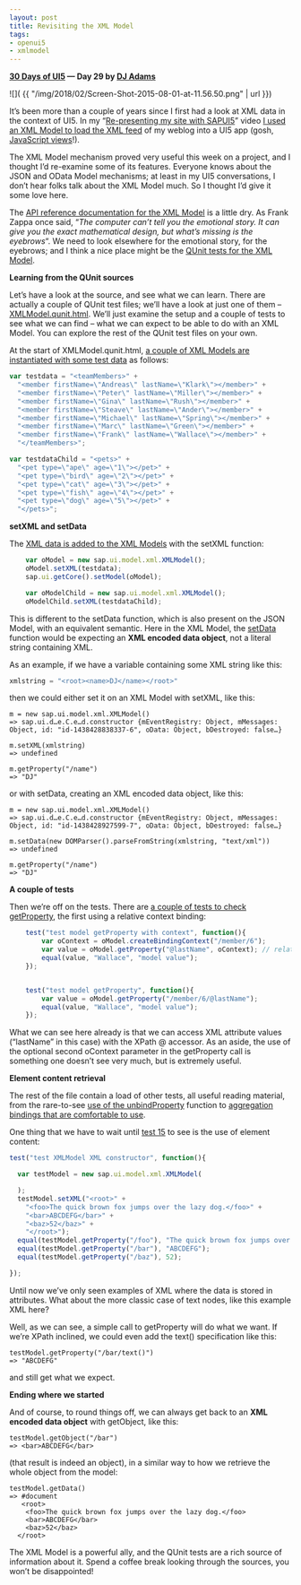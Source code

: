 ```yaml
---
layout: post
title: Revisiting the XML Model
tags:
- openui5
- xmlmodel
---
```


**[30 Days of UI5](/2015/07/04/30-days-of-ui5/) &mdash; Day 29 by [DJ Adams](//qmacro.org/about/)**

![]( {{ "/img/2018/02/Screen-Shot-2015-08-01-at-11.56.50.png" | url }})

It’s been more than a couple of years since I first had a look at XML data in the context of UI5. In my “[Re-presenting my site with SAPUI5](https://www.youtube.com/watch?v=wZUXz5f1CHI)” video [I used an XML Model to load the XML feed](https://github.com/qmacro/sapui5bin/blob/master/blogui/resources/blogarchive.controller.js#L9-L10) of my weblog into a UI5 app (gosh, [JavaScript views](https://github.com/qmacro/sapui5bin/tree/master/blogui/resources)!).

The XML Model mechanism proved very useful this week on a project, and I thought I’d re-examine some of its features. Everyone knows about the JSON and OData Model mechanisms; at least in my UI5 conversations, I don’t hear folks talk about the XML Model much. So I thought I’d give it some love here.

The [API reference documentation for the XML Model](https://openui5.hana.ondemand.com/#docs/api/symbols/sap.ui.model.xml.XMLModel.html) is a little dry. As Frank Zappa once said, “*The computer can’t tell you the emotional story. It can give you the exact mathematical design, but what’s missing is the eyebrows*“. We need to look elsewhere for the emotional story, for the eyebrows; and I think a nice place might be the [QUnit tests for the XML Model](https://openui5.hana.ondemand.com/test-resources/sap/ui/core/qunit/XMLModel.qunit.html).

**Learning from the QUnit sources**

Let’s have a look at the source, and see what we can learn. There are actually a couple of QUnit test files; we’ll have a look at just one of them – [XMLModel.qunit.html](https://github.com/SAP/openui5/blob/48324c5fd9ed365620bc49b32c4046aa76269bc7/src/sap.ui.core/test/sap/ui/core/qunit/XMLModel.qunit.html). We’ll just examine the setup and a couple of tests to see what we can find – what we can expect to be able to do with an XML Model. You can explore the rest of the QUnit test files on your own.

At the start of XMLModel.qunit.html, [a couple of XML Models are instantiated with some test data](https://github.com/SAP/openui5/blob/48324c5fd9ed365620bc49b32c4046aa76269bc7/src/sap.ui.core/test/sap/ui/core/qunit/XMLModel.qunit.html#L31-L46) as follows:

```javascript
var testdata = "<teamMembers>" +
  "<member firstName=\"Andreas\" lastName=\"Klark\"></member>" +
  "<member firstName=\"Peter\" lastName=\"Miller\"></member>" +
  "<member firstName=\"Gina\" lastName=\"Rush\"></member>" +
  "<member firstName=\"Steave\" lastName=\"Ander\"></member>" +
  "<member firstName=\"Michael\" lastName=\"Spring\"></member>" +
  "<member firstName=\"Marc\" lastName=\"Green\"></member>" +
  "<member firstName=\"Frank\" lastName=\"Wallace\"></member>" +
  "</teamMembers>";

var testdataChild = "<pets>" +
  "<pet type=\"ape\" age=\"1\"></pet>" +
  "<pet type=\"bird\" age=\"2\"></pet>" +
  "<pet type=\"cat\" age=\"3\"></pet>" +
  "<pet type=\"fish\" age=\"4\"></pet>" +
  "<pet type=\"dog\" age=\"5\"></pet>" +
  "</pets>";
```

**setXML and setData**

The [XML data is added to the XML Models](https://github.com/SAP/openui5/blob/48324c5fd9ed365620bc49b32c4046aa76269bc7/src/sap.ui.core/test/sap/ui/core/qunit/XMLModel.qunit.html#L48-L53) with the setXML function:

```javascript
	var oModel = new sap.ui.model.xml.XMLModel();
	oModel.setXML(testdata);
	sap.ui.getCore().setModel(oModel);

	var oModelChild = new sap.ui.model.xml.XMLModel();
	oModelChild.setXML(testdataChild);
```

This is different to the setData function, which is also present on the JSON Model, with an equivalent semantic. Here in the XML Model, the [setData](https://openui5.hana.ondemand.com/#docs/api/symbols/sap.ui.model.xml.XMLModel.html#setData) function would be expecting an **XML encoded data object**, not a literal string containing XML.

As an example, if we have a variable containing some XML string like this:

```javascript
xmlstring = "<root><name>DJ</name></root>"
```

then we could either set it on an XML Model with setXML, like this:

```
m = new sap.ui.model.xml.XMLModel()
=> sap.ui.d…e.C.e…d.constructor {mEventRegistry: Object, mMessages: Object, id: "id-1438428838337-6", oData: Object, bDestroyed: false…}

m.setXML(xmlstring)
=> undefined

m.getProperty("/name")
=> "DJ"
```

or with setData, creating an XML encoded data object, like this:

```
m = new sap.ui.model.xml.XMLModel()
=> sap.ui.d…e.C.e…d.constructor {mEventRegistry: Object, mMessages: Object, id: "id-1438428927599-7", oData: Object, bDestroyed: false…}

m.setData(new DOMParser().parseFromString(xmlstring, "text/xml"))
=> undefined

m.getProperty("/name")
=> "DJ"
```

**A couple of tests**

Then we’re off on the tests. There are [a couple of tests to check getProperty](https://github.com/SAP/openui5/blob/48324c5fd9ed365620bc49b32c4046aa76269bc7/src/sap.ui.core/test/sap/ui/core/qunit/XMLModel.qunit.html#L61-L71), the first using a relative context binding:

```javascript
	test("test model getProperty with context", function(){
		var oContext = oModel.createBindingContext("/member/6");
		var value = oModel.getProperty("@lastName", oContext); // relative path when using context
		equal(value, "Wallace", "model value");
	});


	test("test model getProperty", function(){
		var value = oModel.getProperty("/member/6/@lastName");
		equal(value, "Wallace", "model value");
	});
```

What we can see here already is that we can access XML attribute values (“lastName” in this case) with the XPath @ accessor. As an aside, the use of the optional second oContext parameter in the getProperty call is something one doesn’t see very much, but is extremely useful.

**Element content retrieval**

The rest of the file contain a load of other tests, all useful reading material, from the rare-to-see [use of the unbindProperty](https://github.com/SAP/openui5/blob/48324c5fd9ed365620bc49b32c4046aa76269bc7/src/sap.ui.core/test/sap/ui/core/qunit/XMLModel.qunit.html#L83) function to [aggregation bindings that are comfortable to use](https://github.com/SAP/openui5/blob/48324c5fd9ed365620bc49b32c4046aa76269bc7/src/sap.ui.core/test/sap/ui/core/qunit/XMLModel.qunit.html#L174-L195).

One thing that we have to wait until [test 15](https://github.com/SAP/openui5/blob/48324c5fd9ed365620bc49b32c4046aa76269bc7/src/sap.ui.core/test/sap/ui/core/qunit/XMLModel.qunit.html#L197-L211) to see is the use of element content:

```javascript
test("test XMLModel XML constructor", function(){

  var testModel = new sap.ui.model.xml.XMLModel(

  );
  testModel.setXML("<root>" +
    "<foo>The quick brown fox jumps over the lazy dog.</foo>" +
    "<bar>ABCDEFG</bar>" +
    "<baz>52</baz>" +
    "</root>");
  equal(testModel.getProperty("/foo"), "The quick brown fox jumps over the lazy dog.");
  equal(testModel.getProperty("/bar"), "ABCDEFG");
  equal(testModel.getProperty("/baz"), 52);

});
```

Until now we’ve only seen examples of XML where the data is stored in attributes. What about the more classic case of text nodes, like this example XML here?

Well, as we can see, a simple call to getProperty will do what we want. If we’re XPath inclined, we could even add the text() specification like this:

```
testModel.getProperty("/bar/text()")
=> "ABCDEFG"
```

and still get what we expect.

**Ending where we started**

And of course, to round things off, we can always get back to an **XML encoded data object** with getObject, like this:

```
testModel.getObject("/bar")
=> <bar>ABCDEFG</bar>
```

(that result is indeed an object), in a similar way to how we retrieve the whole object from the model:

```
testModel.getData()
=> #document
   <root>
    <foo>The quick brown fox jumps over the lazy dog.</foo>
    <bar>ABCDEFG</bar>
    <baz>52</baz>
  </root>
```

The XML Model is a powerful ally, and the QUnit tests are a rich source of information about it. Spend a coffee break looking through the sources, you won’t be disappointed!


